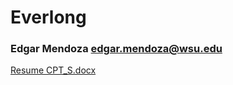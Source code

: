 # Everlong
### Edgar Mendoza edgar.mendoza@wsu.edu
[Resume CPT_S.docx](https://github.com/RockNote307/Everlong/files/12787958/Resume.CPT_S.docx)
